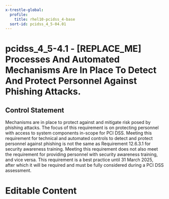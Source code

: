 ```yaml
---
x-trestle-global:
  profile:
    title: rhel10-pcidss_4-base
  sort-id: pcidss_4_5-04.01
---
```


# pcidss_4_5-4.1 - \[REPLACE_ME\] Processes And Automated Mechanisms Are In Place To Detect And Protect Personnel Against Phishing Attacks.

## Control Statement

Mechanisms are in place to protect against and mitigate risk posed by phishing attacks.
The focus of this requirement is on protecting personnel with access to system components
in-scope for PCI DSS. Meeting this requirement for technical and automated controls to
detect and protect personnel against phishing is not the same as Requirement 12.6.3.1 for
security awareness training. Meeting this requirement does not also meet the requirement
for providing personnel with security awareness training, and vice versa. This requirement
is a best practice until 31 March 2025, after which it will be required and must be fully
considered during a PCI DSS assessment.

# Editable Content

<!-- Make additions and edits below -->
<!-- The above represents the contents of the control as received by the profile, prior to additions. -->
<!-- If the profile makes additions to the control, they will appear below. -->
<!-- The above markdown may not be edited but you may edit the content below, and/or introduce new additions to be made by the profile. -->
<!-- If there is a yaml header at the top, parameter values may be edited. Use --set-parameters to incorporate the changes during assembly. -->
<!-- The content here will then replace what is in the profile for this control, after running profile-assemble. -->
<!-- The current profile has no added parts for this control, but you may add new ones here. -->
<!-- Each addition must have a heading either of the form ## Control my_addition_name -->
<!-- or ## Part a. (where the a. refers to one of the control statement labels.) -->
<!-- "## Control" parts are new parts added after the statement part. -->
<!-- "## Part" parts are new parts added into the top-level statement part with that label. -->
<!-- Subparts may be added with nested hash levels of the form ### My Subpart Name -->
<!-- underneath the parent ## Control or ## Part being added -->
<!-- See https://oscal-compass.github.io/compliance-trestle/tutorials/ssp_profile_catalog_authoring/ssp_profile_catalog_authoring for guidance. -->
